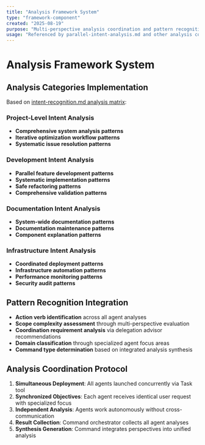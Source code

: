 ```yaml
---
title: "Analysis Framework System"
type: "framework-component"
created: "2025-08-19"
purpose: "Multi-perspective analysis coordination and pattern recognition"
usage: "Referenced by parallel-intent-analysis.md and other analysis commands"
---
```


# Analysis Framework System

## Analysis Categories Implementation

Based on [intent-recognition.md analysis matrix](../../principles/intent-recognition.md#intent-analysis-matrix):

### Project-Level Intent Analysis
- **Comprehensive system analysis patterns**
- **Iterative optimization workflow patterns**
- **Systematic issue resolution patterns**

### Development Intent Analysis
- **Parallel feature development patterns**
- **Systematic implementation patterns**
- **Safe refactoring patterns**
- **Comprehensive validation patterns**

### Documentation Intent Analysis
- **System-wide documentation patterns**
- **Documentation maintenance patterns**
- **Component explanation patterns**

### Infrastructure Intent Analysis
- **Coordinated deployment patterns**
- **Infrastructure automation patterns**
- **Performance monitoring patterns**
- **Security audit patterns**

## Pattern Recognition Integration

- **Action verb identification** across all agent analyses
- **Scope complexity assessment** through multi-perspective evaluation
- **Coordination requirement analysis** via delegation advisor recommendations
- **Domain classification** through specialized agent focus areas
- **Command type determination** based on integrated analysis synthesis

## Analysis Coordination Protocol

1. **Simultaneous Deployment**: All agents launched concurrently via Task tool
2. **Synchronized Objectives**: Each agent receives identical user request with specialized focus
3. **Independent Analysis**: Agents work autonomously without cross-communication
4. **Result Collection**: Command orchestrator collects all agent analyses
5. **Synthesis Generation**: Command integrates perspectives into unified analysis